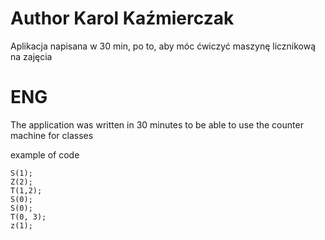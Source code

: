 # Author Karol Kaźmierczak

Aplikacja napisana w 30 min, po to, aby móc ćwiczyć maszynę licznikową na zajęcia

# ENG

The application was written in 30 minutes to be able to use the counter machine for classes

example of code

```
S(1);
Z(2);
T(1,2);
S(0);
S(0);
T(0, 3);
z(1);

```
